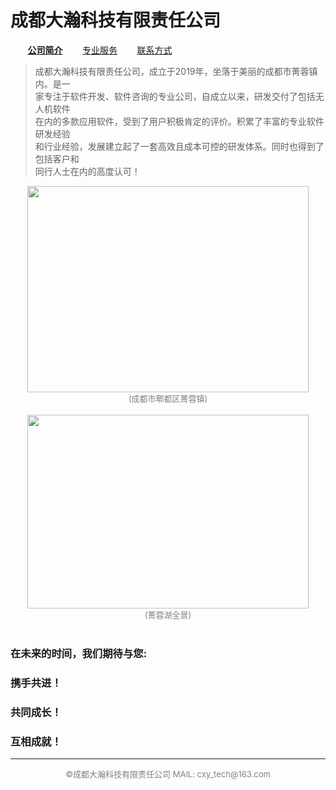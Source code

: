 # 成都大瀚科技有限责任公司

&nbsp; &nbsp;&nbsp; &nbsp; **[公司简介](https://gigantic-tech.github.io/gigantic-tech/)** &nbsp; &nbsp;&nbsp; &nbsp; [专业服务](https://gigantic-tech.github.io/gigantic-tech/service/">) &nbsp; &nbsp;  &nbsp; &nbsp;[联系方式](https://gigantic-tech.github.io/gigantic-tech/contact/)&nbsp; &nbsp; 

>  成都大瀚科技有限责任公司，成立于2019年，坐落于美丽的成都市菁蓉镇内。是一  
>  家专注于软件开发、软件咨询的专业公司，自成立以来，研发交付了包括无人机软件  
>  在内的多款应用软件，受到了用户积极肯定的评价。积累了丰富的专业软件研发经验  
>  和行业经验，发展建立起了一套高效且成本可控的研发体系。同时也得到了包括客户和  
>  同行人士在内的高度认可！  
  
<center>
<img src="https://gigantic-tech.github.io/gigantic-tech/1.jpg" width=450 height=330 />  
<br><font color=gray size=2>(成都市郫都区菁蓉镇)</font><br><br>  
</center> 
   
<center>
<img src="https://gigantic-tech.github.io/gigantic-tech/2.jpg" width=450 height=310 />  
<br><font color=gray size=2>(菁蓉湖全景)</font><br><br>  
</center> 

### 在未来的时间，我们期待与您:  
###   携手共进！  
###     共同成长！  
###       互相成就！  

---  
<center><font color=gray size=2> ©成都大瀚科技有限责任公司  MAIL: cxy_tech@163.com  </font></center>



